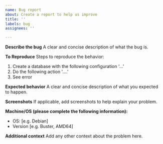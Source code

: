 ```yaml
---
name: Bug report
about: Create a report to help us improve
title: ''
labels: bug
assignees: ''

---
```


**Describe the bug**
A clear and concise description of what the bug is.

**To Reproduce**
Steps to reproduce the behavior:
1. Create a database with the following configuration '...'
2. Do the following action '....'
3. See error

**Expected behavior**
A clear and concise description of what you expected to happen.

**Screenshots**
If applicable, add screenshots to help explain your problem.

**Machine/OS (please complete the following information):**
 - OS: [e.g. Debian]
 - Version [e.g. Buster, AMD64]

**Additional context**
Add any other context about the problem here.
